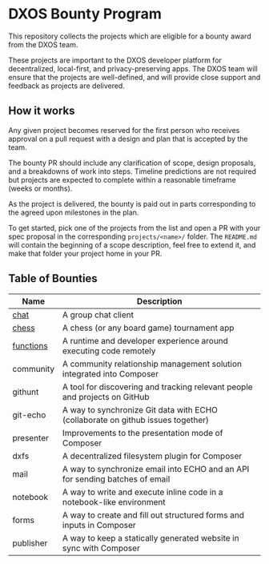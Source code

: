 # DXOS Bounty Program

This repository collects the projects which are eligible for a bounty award from the DXOS team. 

These projects are important to the DXOS developer platform for decentralized, local-first, and privacy-preserving apps. The DXOS team will ensure that the projects are well-defined, and will provide close support and feedback as projects are delivered.

## How it works

Any given project becomes reserved for the first person who receives approval on a pull request with a design and plan that is accepted by the team.

The bounty PR should include any clarification of scope, design proposals, and a breakdowns of work into steps. Timeline predictions are not required but projects are expected to complete within a reasonable timeframe (weeks or months).

As the project is delivered, the bounty is paid out in parts corresponding to the agreed upon milestones in the plan.

To get started, pick one of the projects from the list and open a PR with your spec proposal in the corresponding `projects/<name>/` folder. The `README.md` will contain the beginning of a scope description, feel free to extend it, and make that folder your project home in your PR.

## Table of Bounties

| Name | Description |
| --- | --- |
| [chat](./projects/chat) | A group chat client |
| [chess](./projects/chess) | A chess (or any board game) tournament app |
| [functions](./projects/functions) | A runtime and developer experience around executing code remotely |
| community | A community relationship management solution integrated into Composer |
| githunt | A tool for discovering and tracking relevant people and projects on GitHub |
| git-echo | A way to synchronize Git data with ECHO (collaborate on github issues together) |
| presenter | Improvements to the presentation mode of Composer |
| dxfs | A decentralized filesystem plugin for Composer |
| mail | A way to synchronize email into ECHO and an API for sending batches of email |
| notebook | A way to write and execute inline code in a notebook-like environment |
| forms | A way to create and fill out structured forms and inputs in Composer |
| publisher | A way to keep a statically generated website in sync with Composer |